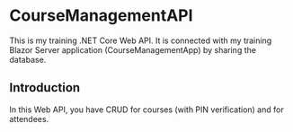 # CourseManagementAPI
This is my training .NET Core Web API. It is connected with my training Blazor Server application (CourseManagementApp) by sharing the database.

## Introduction
In this Web API, you have CRUD for courses (with PIN verification) and for attendees.